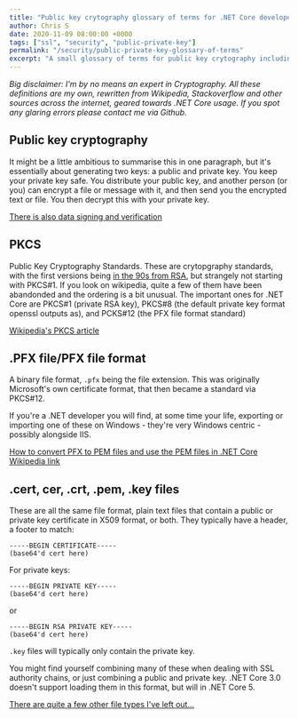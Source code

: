 ```yaml
---
title: "Public key crytography glossary of terms for .NET Core developers"
author: Chris S
date: 2020-11-09 08:00:00 +0000
tags: ["ssl", "security", "public-private-key"]
permalink: "/security/public-private-key-glossary-of-terms"
excerpt: "A small glossary of terms for public key crytography including PFX, PCKS, cert and pem files."
---
```


[1]: /security/public-private-key-in-netcore-by-example/
[2]: https://tools.ietf.org/html/rfc2313
[3]: https://en.wikipedia.org/wiki/PKCS
[4]: /coming-shortly
[5]: https://en.wikipedia.org/wiki/PKCS_12#Relationship_to_PFX_file_format
[6]: https://serverfault.com/questions/9708/what-is-a-pem-file-and-how-does-it-differ-from-other-openssl-generated-key-file

*Big disclaimer: I'm by no means an expert in Cryptography. All these definitions are my own, rewritten from Wikipedia, Stackoverflow and other sources across the internet, geared towards .NET Core usage. If you spot any glaring errors please contact me via Github.*

## Public key cryptography

It might be a little ambitious to summarise this in one paragraph, but it's essentially about generating two keys: a public and private key. You keep your private key safe. You distribute your public key, and another person (or you) can encrypt a file or message with it, and then send you the encrypted text or file. You then decrypt this with your private key. 

[There is also data signing and verification][1]

## PKCS
Public Key Cryptography Standards. These are crytopgraphy standards, with the first versions being [in the 90s from RSA][2], but strangely not starting with PKCS#1. If you look on wikipedia, quite a few of them have been abandonded and the ordering is a bit unusual. The important ones for .NET Core are PKCS#1 (private RSA key), PKCS#8 (the default private key format openssl outputs as), and PCKS#12 (the PFX file format standard)

[Wikipedia's PKCS article][3]

## .PFX file/PFX file format
A binary file format, `.pfx` being the file extension. This was originally Microsoft's own certificate format, that then became a standard via PKCS#12. 

If you're a .NET developer you will find, at some time your life, exporting or importing one of these on Windows - they're very Windows centric - possibly alongside IIS.

[How to convert PFX to PEM files and use the PEM files in .NET Core][4]
[Wikipedia link][5]

## .cert, cer, .crt, .pem, .key files
These are all the same file format, plain text files that contain a public or private key certificate in X509 format, or both. They typically have a header, a footer to match:

```
-----BEGIN CERTIFICATE-----
(base64'd cert here)
```

For private keys:

```
-----BEGIN PRIVATE KEY-----
(base64'd cert here)
```

or 

```
-----BEGIN RSA PRIVATE KEY-----
(base64'd cert here)
```

`.key` files will typically only contain the private key.

You might find yourself combining many of these when dealing with SSL authority chains, or just combining a public and private key. .NET Core 3.0 doesn't support loading them in this format, but will in .NET Core 5.

[There are quite a few other file types I've left out...][6]
